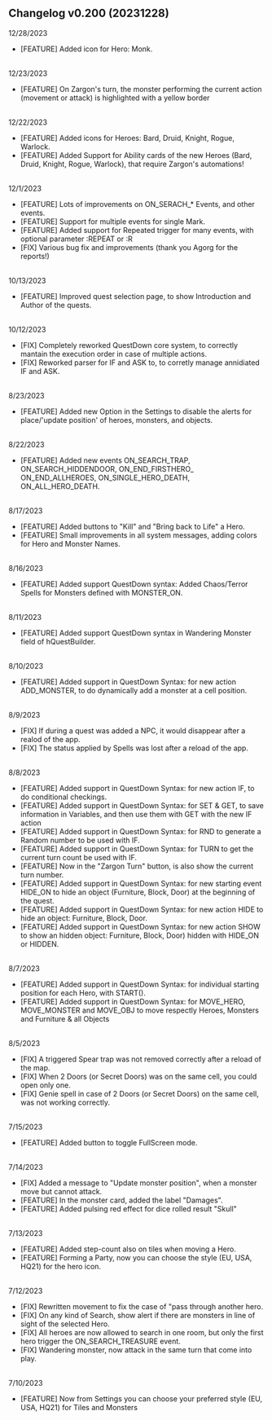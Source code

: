 <h2>Changelog v0.200 (20231228) </h2>12/28/2023<br><ul class="news"><li>[FEATURE] Added icon for Hero: Monk.</li></ul><br>12/23/2023<br><ul class="news"><li>[FEATURE] On Zargon's turn, the monster performing the current action (movement or attack) is highlighted with a yellow border</li></ul><br>12/22/2023<br><ul class="news"><li>[FEATURE] Added icons for Heroes: Bard, Druid, Knight, Rogue, Warlock.</li><li>[FEATURE] Added Support for Ability cards of the new Heroes (Bard, Druid, Knight, Rogue, Warlock), that require Zargon's automations!</li></ul><br>12/1/2023<br><ul class="news"><li>[FEATURE] Lots of improvements on ON_SERACH_* Events, and other events.</li><li>[FEATURE] Support for multiple events for single Mark.</li><li>[FEATURE] Added support for Repeated trigger for many events, with optional parameter :REPEAT or :R</li><li>[FIX] Various bug fix and improvements (thank you Agorg for the reports!)</li></ul><br>10/13/2023<br><ul class="news"><li>[FEATURE] Improved quest selection page, to show Introduction and Author of the quests.</li></ul><br>10/12/2023<br><ul class="news"><li>[FIX] Completely reworked QuestDown core system, to correctly mantain the execution order in case of multiple actions.</li><li>[FIX] Reworked parser for IF and ASK to, to corretly manage annidiated IF and ASK.</li></ul><br>8/23/2023<br><ul class="news"><li>[FEATURE] Added new Option in the Settings to disable the alerts for place/'update position' of heroes, monsters, and objects.</li></ul><br>8/22/2023<br><ul class="news"><li>[FEATURE] Added new events ON_SEARCH_TRAP, ON_SEARCH_HIDDENDOOR, ON_END_FIRSTHERO_ ON_END_ALLHEROES, ON_SINGLE_HERO_DEATH, ON_ALL_HERO_DEATH.</li></ul><br>8/17/2023<br><ul class="news"><li>[FEATURE] Added buttons to "Kill" and "Bring back to Life" a Hero.</li><li>[FEATURE] Small improvements in all system messages, adding colors for Hero and Monster Names.</li></ul><br>8/16/2023<br><ul class="news"><li>[FEATURE] Added support QuestDown syntax: Added Chaos/Terror Spells for Monsters defined with MONSTER_ON.</li></ul><br>8/11/2023<br><ul class="news"><li>[FEATURE] Added support QuestDown syntax in Wandering Monster field of hQuestBuilder.</li></ul><br>8/10/2023<br><ul class="news"><li>[FEATURE] Added support in QuestDown Syntax: for new action ADD_MONSTER, to do dynamically add a monster at a cell position.</li></ul><br>8/9/2023<br><ul class="news"><li>[FIX] If during a quest was added a NPC, it would disappear after a realod of the app.</li><li>[FIX] The status applied by Spells was lost after a reload of the app.</li></ul><br>8/8/2023<br><ul class="news"><li>[FEATURE] Added support in QuestDown Syntax: for new action IF, to do conditional checkings.</li><li>[FEATURE] Added support in QuestDown Syntax: for SET &amp; GET, to save information in Variables, and then use them with GET with the new IF action</li><li>[FEATURE] Added support in QuestDown Syntax: for RND to generate a Random number to be used with IF.</li><li>[FEATURE] Added support in QuestDown Syntax: for TURN to get the current turn count be used with IF.</li><li>[FEATURE] Now in the "Zargon Turn" button, is also show the current turn number.</li><li>[FEATURE] Added support in QuestDown Syntax: for new starting event HIDE_ON to hide an object (Furniture, Block, Door) at the beginning of the quest.</li><li>[FEATURE] Added support in QuestDown Syntax: for new action HIDE to hide an object: Furniture, Block, Door.</li><li>[FEATURE] Added support in QuestDown Syntax: for new action SHOW to show an hidden object: Furniture, Block, Door) hidden with HIDE_ON or HIDDEN.</li></ul><br>8/7/2023<br><ul class="news"><li>[FEATURE] Added support in QuestDown Syntax: for individual starting position for each Hero, with START().</li><li>[FEATURE] Added support in QuestDown Syntax: for MOVE_HERO, MOVE_MONSTER and MOVE_OBJ to move respectly Heroes, Monsters and Furniture &amp; all Objects</li></ul><br>8/5/2023<br><ul class="news"><li>[FIX] A triggered Spear trap was not removed correctly after a reload of the map.</li><li>[FIX] When 2 Doors (or Secret Doors) was on the same cell, you could open only one.</li><li>[FIX] Genie spell in case of 2 Doors (or Secret Doors) on the same cell, was not working correctly.</li></ul><br>7/15/2023<br><ul class="news"><li>[FEATURE] Added button to toggle FullScreen mode.</li></ul><br>7/14/2023<br><ul class="news"><li>[FIX] Added a message to "Update monster position", when a monster move but cannot attack.</li><li>[FEATURE] In the monster card, added the label "Damages".</li><li>[FEATURE] Added pulsing red effect for dice rolled result "Skull"</li></ul><br>7/13/2023<br><ul class="news"><li>[FEATURE] Added step-count also on tiles when moving a Hero.</li><li>[FEATURE] Forming a Party, now you can choose the style (EU, USA, HQ21) for the hero icon.</li></ul><br>7/12/2023<br><ul class="news"><li>[FIX] Rewritten movement to fix the case of "pass through another hero.</li><li>[FIX] On any kind of Search, show alert if there are monsters in line of sight of the selected Hero.</li><li>[FIX] All heroes are now allowed to search in one room, but only the first hero trigger the ON_SEARCH_TREASURE event.</li><li>[FIX] Wandering monster, now attack in the same turn that come into play.</li></ul><br>7/10/2023<br><ul class="news"><li>[FEATURE] Now from Settings you can choose your preferred style (EU, USA, HQ21) for Tiles and Monsters</li></ul>

